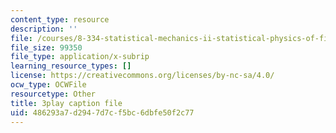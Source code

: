 ```yaml
---
content_type: resource
description: ''
file: /courses/8-334-statistical-mechanics-ii-statistical-physics-of-fields-spring-2014/486293a7d2947d7cf5bc6dbfe50f2c77_eKVr-oKxMPg.srt
file_size: 99350
file_type: application/x-subrip
learning_resource_types: []
license: https://creativecommons.org/licenses/by-nc-sa/4.0/
ocw_type: OCWFile
resourcetype: Other
title: 3play caption file
uid: 486293a7-d294-7d7c-f5bc-6dbfe50f2c77
---
```

